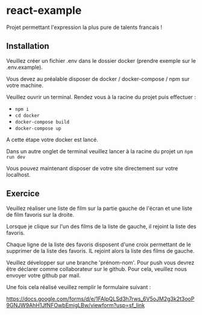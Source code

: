 # react-example

Projet permettant l'expression la plus pure de talents francais !

## Installation 

Veuillez créer un fichier .env dans le dossier docker (prendre exemple sur le .env.example). 

Vous devez au préalable disposer de docker / docker-compose / npm sur votre machine. 

Veuillez ouvrir un terminal. Rendez vous à la racine du projet puis effectuer : 

- `npm i`
- `cd docker`
- `docker-compose build`
- `docker-compose up`

A cette étape votre docker est lancé. 

Dans un autre onglet de terminal veuillez lancer à la racine du projet un `ǹpm run dev`

Vous pouvez maintenant disposer de votre site directement sur votre localhost. 

## Exercice

Veuillez réaliser une liste de film sur la partie gauche de l'écran et une liste de film favoris sur la droite. 

Lorsque je clique sur l'un des films de la liste de gauche, il rejoint la liste des favoris. 

Chaque ligne de la liste des favoris disposent d'une croix permettant de le supprimer de la liste des favoris. IL rejoint alors la liste des films de gauche. 


Veuillez développer sur une branche 'prénom-nom'. Pour push vous devrez être déclarer comme collaborateur sur le github. Pour cela, veuillez nous envoyer votre github par mail. 

Une fois cela réalisé veuillez remplir le formulaire suivant : 

https://docs.google.com/forms/d/e/1FAIpQLSd3h7rws_6V5oJM2g3k2t3ooP9GNJW9AhH1JfNFOwbEmigLBw/viewform?usp=sf_link
